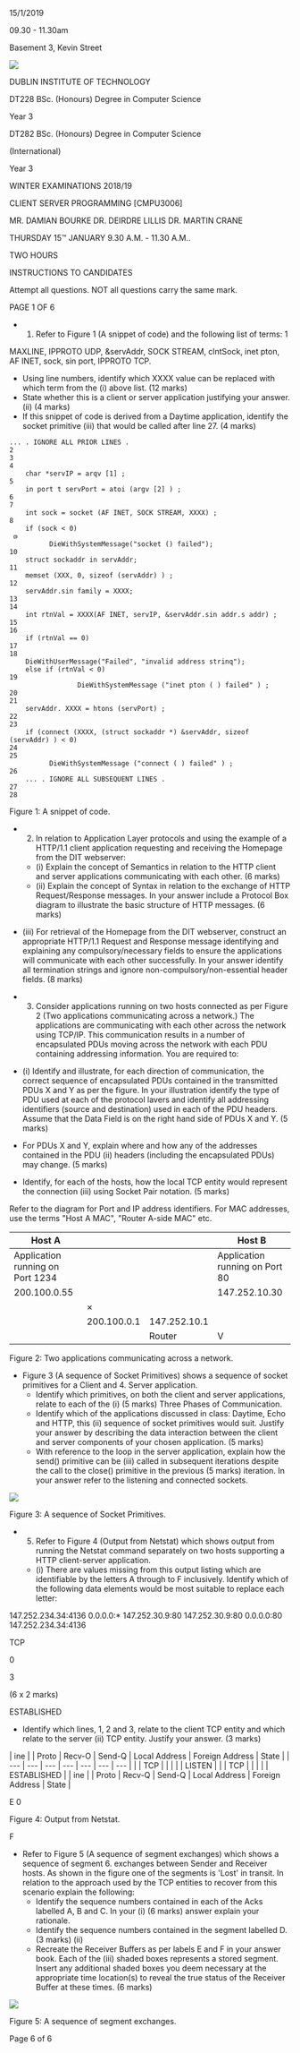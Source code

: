 15/1/2019

09.30 - 11.30am

Basement 3, Kevin Street

![](_page_0_Picture_3.jpeg)

DUBLIN INSTITUTE OF TECHNOLOGY

DT228 BSc. (Honours) Degree in Computer Science

Year 3

DT282 BSc. (Honours) Degree in Computer Science

(International)

Year 3

WINTER EXAMINATIONS 2018/19

CLIENT SERVER PROGRAMMING [CMPU3006]

MR. DAMIAN BOURKE DR. DEIRDRE LILLIS DR. MARTIN CRANE

THURSDAY 15™ JANUARY 9.30 A.M. - 11.30 A.M..

TWO HOURS

INSTRUCTIONS TO CANDIDATES

Attempt all questions. NOT all questions carry the same mark.

PAGE 1 OF 6

- 1. Refer to Figure 1 (A snippet of code) and the following list of terms:
1

MAXLINE, IPPROTO UDP, &servAddr, SOCK STREAM, clntSock, inet pton, AF INET, sock, sin port, IPPROTO TCP.

- Using line numbers, identify which XXXX value can be replaced with which term from the (i) above list. (12 marks)
- State whether this is a client or server application justifying your answer. (ii) (4 marks)
- If this snippet of code is derived from a Daytime application, identify the socket primitive (iii) that would be called after line 27. (4 marks)

```
... . IGNORE ALL PRIOR LINES .
2
3
4
    char *servIP = arqv [1] ;
5
    in port t servPort = atoi (argv [2] ) ;
6
7
    int sock = socket (AF INET, SOCK STREAM, XXXX) ;
8
    if (sock < 0)
 თ
          DieWithSystemMessage("socket () failed");
10
    struct sockaddr in servAddr;
11
    memset (XXX, 0, sizeof (servAddr) ) ;
12
    servAddr.sin family = XXXX;
13
14
    int rtnVal = XXXX(AF INET, servIP, &servAddr.sin addr.s addr) ;
15
16
    if (rtnVal == 0)
17
18
    DieWithUserMessage("Failed", "invalid address strinq");
    else if (rtnVal < 0)
19
                 DieWithSystemMessage ("inet pton ( ) failed" ) ;
20
21
    servAddr. XXXX = htons (servPort) ;
22
23
    if (connect (XXXX, (struct sockaddr *) &servAddr, sizeof (servAddr) ) < 0)
24
25
          DieWithSystemMessage ("connect ( ) failed" ) ;
26
    ... . IGNORE ALL SUBSEQUENT LINES .
27
28
```
Figure 1: A snippet of code.

- 2. In relation to Application Layer protocols and using the example of a HTTP/1.1 client application requesting and receiving the Homepage from the DIT webserver:
	- (i) Explain the concept of Semantics in relation to the HTTP client and server applications communicating with each other. (6 marks)
	- (ii) Explain the concept of Syntax in relation to the exchange of HTTP Request/Response messages. In your answer include a Protocol Box diagram to illustrate the basic structure of HTTP messages. (6 marks)

- (iii) For retrieval of the Homepage from the DIT webserver, construct an appropriate HTTP/1.1 Request and Response message identifying and explaining any compulsory/necessary fields to ensure the applications will communicate with each other successfully. In your answer identify all termination strings and ignore non-compulsory/non-essential header fields.
(8 marks)

- 3. Consider applications running on two hosts connected as per Figure 2 (Two applications communicating across a network.) The applications are communicating with each other across the network using TCP/IP. This communication results in a number of encapsulated PDUs moving across the network with each PDU containing addressing information.
You are required to:

- (i) Identify and illustrate, for each direction of communication, the correct sequence of encapsulated PDUs contained in the transmitted PDUs X and Y as per the figure. In your illustration identify the type of PDU used at each of the protocol lavers and identify all addressing identifiers (source and destination) used in each of the PDU headers. Assume that the Data Field is on the right hand side of PDUs X and Y. (5 marks)
- For PDUs X and Y, explain where and how any of the addresses contained in the PDU (ii) headers (including the encapsulated PDUs) may change. (5 marks)
- Identify, for each of the hosts, how the local TCP entity would represent the connection (iii) using Socket Pair notation. (5 marks)

Refer to the diagram for Port and IP address identifiers. For MAC addresses, use the terms "Host A MAC", "Router A-side MAC" etc.

| Host A |  |  | Host B |
| --- | --- | --- | --- |
| Application running on Port 1234 |  |  | Application running on Port 80 |
| 200.100.0.55 |  |  | 147.252.10.30 |
|  | × |  |  |
|  | 200.100.0.1 | 147.252.10.1 |  |
|  |  | Router | V |

Figure 2: Two applications communicating across a network.

- Figure 3 (A sequence of Socket Primitives) shows a sequence of socket primitives for a Client and 4. Server application.
	- Identify which primitives, on both the client and server applications, relate to each of the (i) (5 marks) Three Phases of Communication.
	- Identify which of the applications discussed in class: Daytime, Echo and HTTP, this (ii) sequence of socket primitives would suit. Justify your answer by describing the data interaction between the client and server components of your chosen application. (5 marks)
	- With reference to the loop in the server application, explain how the send() primitive can be (iii) called in subsequent iterations despite the call to the close() primitive in the previous (5 marks) iteration. In your answer refer to the listening and connected sockets.

![](_page_3_Figure_4.jpeg)

Figure 3: A sequence of Socket Primitives.

- 5. Refer to Figure 4 (Output from Netstat) which shows output from running the Netstat command separately on two hosts supporting a HTTP client-server application.
	- (i) There are values missing from this output listing which are identifiable by the letters A through to F inclusively. Identify which of the following data elements would be most suitable to replace each letter:

147.252.234.34:4136 0.0.0.0:* 147.252.30.9:80 147.252.30.9:80 0.0.0.0:80 147.252.234.34:4136

TCP

0

3

(6 x 2 marks)

ESTABLISHED

- Identify which lines, 1, 2 and 3, relate to the client TCP entity and which relate to the server (ii) TCP entity. Justify your answer. (3 marks)

| ine | | Proto | Recv-O | Send-Q | Local Address | Foreign Address | State |
| --- | --- | --- | --- | --- | --- | --- |
|  | TCP |  |  |  |  | LISTEN |
|  | TCP |  |  |  |  | ESTABLISHED |
| ine | | Proto | Recv-Q | Send-Q | Local Address | Foreign Address | State |

E 0

Figure 4: Output from Netstat.

F

- Refer to Figure 5 (A sequence of segment exchanges) which shows a sequence of segment 6. exchanges between Sender and Receiver hosts. As shown in the figure one of the segments is 'Lost' in transit. In relation to the approach used by the TCP entities to recover from this scenario explain the following:
	- Identify the sequence numbers contained in each of the Acks labelled A, B and C. In your (i) (6 marks) answer explain your rationale.
	- Identify the sequence numbers contained in the segment labelled D. (3 marks) (ii)
	- Recreate the Receiver Buffers as per labels E and F in your answer book. Each of the (iii) shaded boxes represents a stored segment. Insert any additional shaded boxes you deem necessary at the appropriate time location(s) to reveal the true status of the Receiver Buffer at these times. (6 marks)

![](_page_5_Figure_0.jpeg)

Figure 5: A sequence of segment exchanges.

Page 6 of 6

